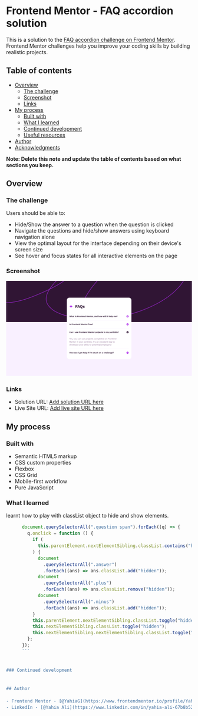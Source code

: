 # Frontend Mentor - FAQ accordion solution

This is a solution to the [FAQ accordion challenge on Frontend Mentor](https://www.frontendmentor.io/challenges/faq-accordion-wyfFdeBwBz). Frontend Mentor challenges help you improve your coding skills by building realistic projects.

## Table of contents

- [Overview](#overview)
  - [The challenge](#the-challenge)
  - [Screenshot](#screenshot)
  - [Links](#links)
- [My process](#my-process)
  - [Built with](#built-with)
  - [What I learned](#what-i-learned)
  - [Continued development](#continued-development)
  - [Useful resources](#useful-resources)
- [Author](#author)
- [Acknowledgments](#acknowledgments)

**Note: Delete this note and update the table of contents based on what sections you keep.**

## Overview

### The challenge

Users should be able to:

- Hide/Show the answer to a question when the question is clicked
- Navigate the questions and hide/show answers using keyboard navigation alone
- View the optimal layout for the interface depending on their device's screen size
- See hover and focus states for all interactive elements on the page

### Screenshot

![](./screenshot.png)

### Links

- Solution URL: [Add solution URL here](https://your-solution-url.com)
- Live Site URL: [Add live site URL here](https://your-live-site-url.com)

## My process

### Built with

- Semantic HTML5 markup
- CSS custom properties
- Flexbox
- CSS Grid
- Mobile-first workflow
- Pure JavaScript

### What I learned

learnt how to play with classList object to hide and show elements.

````js
      document.querySelectorAll(".question span").forEach((q) => {
        q.onclick = function () {
          if (
            this.parentElement.nextElementSibling.classList.contains("hidden")
          ) {
            document
              .querySelectorAll(".answer")
              .forEach((ans) => ans.classList.add("hidden"));
            document
              .querySelectorAll(".plus")
              .forEach((ans) => ans.classList.remove("hidden"));
            document
              .querySelectorAll(".minus")
              .forEach((ans) => ans.classList.add("hidden"));
          }
          this.parentElement.nextElementSibling.classList.toggle("hidden");
          this.nextElementSibling.classList.toggle("hidden");
          this.nextElementSibling.nextElementSibling.classList.toggle("hidden");
        };
      });
      ```


### Continued development


## Author

- Frontend Mentor - [@YahiaG](https://www.frontendmentor.io/profile/YahiaG)
- LinkedIn - [@Yahia Ali](https://www.linkedin.com/in/yahia-ali-67b8b52b5/)

````
